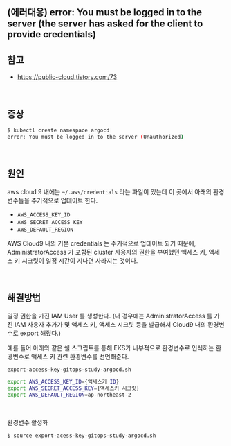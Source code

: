 ## (에러대응) error: You must be logged in to the server (the server has asked for the client to provide credentials) 

## 참고

- https://public-cloud.tistory.com/73

<br>



## 증상

```bash
$ kubectl create namespace argocd
error: You must be logged in to the server (Unauthorized)
```

<br>



## 원인

aws cloud 9 내에는 `~/.aws/credentials` 라는 파일이 있는데 이 곳에서 아래의 환경변수들을 주기적으로 업데이트 한다.

- `AWS_ACCESS_KEY_ID`
- `AWS_SECRET_ACCESS_KEY`
- `AWS_DEFAULT_REGION`

AWS Cloud9 내의 기본 credentials 는 주기적으로 업데이트 되기 때문에, AdministratorAccess 가 포함된 cluster 사용자의 권한을 부여했던 액세스 키, 액세스 키 시크릿이 일정 시간이 지나면 사라지는 것이다.

<br>



## 해결방법

일정 권한을 가진 IAM User 를 생성한다. (내 경우에는 AdministratorAccess 를 가진 IAM 사용자 추가가 및 액세스 키, 액세스 시크릿 등을 발급해서 Cloud9 내의 환경변수로 export 해줬다.)



예를 들어 아래와 같은 쉘 스크립트를 통해 EKS가 내부적으로 환경변수로 인식하는 환경변수로 액세스 키 관련 환경변수를 선언해준다.

`export-access-key-gitops-study-argocd.sh`

```bash
export AWS_ACCESS_KEY_ID={액세스키 ID}
export AWS_SECRET_ACCESS_KEY={액세스키 시크릿}
export AWS_DEFAULT_REGION=ap-northeast-2
```

<br>



환경변수 활성화

```bash
$ source export-acess-key-gitops-study-argocd.sh
```

<br>

